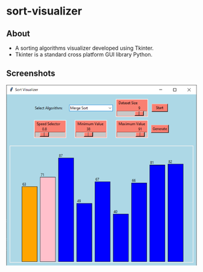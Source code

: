 # sort-visualizer

## About

- A sorting algorithms visualizer developed using Tkinter.
- Tkinter is a standard cross platform GUI library Python.

## Screenshots

![](static/1.png)

